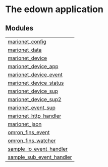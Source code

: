 

# The edown application #


## Modules ##


<table width="100%" border="0" summary="list of modules">
<tr><td><a href="marionet_config.md" class="module">marionet_config</a></td></tr>
<tr><td><a href="marionet_data.md" class="module">marionet_data</a></td></tr>
<tr><td><a href="marionet_device.md" class="module">marionet_device</a></td></tr>
<tr><td><a href="marionet_device_app.md" class="module">marionet_device_app</a></td></tr>
<tr><td><a href="marionet_device_event.md" class="module">marionet_device_event</a></td></tr>
<tr><td><a href="marionet_device_status.md" class="module">marionet_device_status</a></td></tr>
<tr><td><a href="marionet_device_sup.md" class="module">marionet_device_sup</a></td></tr>
<tr><td><a href="marionet_device_sup2.md" class="module">marionet_device_sup2</a></td></tr>
<tr><td><a href="marionet_event_sup.md" class="module">marionet_event_sup</a></td></tr>
<tr><td><a href="marionet_http_handler.md" class="module">marionet_http_handler</a></td></tr>
<tr><td><a href="marionet_json.md" class="module">marionet_json</a></td></tr>
<tr><td><a href="omron_fins_event.md" class="module">omron_fins_event</a></td></tr>
<tr><td><a href="omron_fins_watcher.md" class="module">omron_fins_watcher</a></td></tr>
<tr><td><a href="sample_io_event_handler.md" class="module">sample_io_event_handler</a></td></tr>
<tr><td><a href="sample_sub_event_handler.md" class="module">sample_sub_event_handler</a></td></tr></table>

